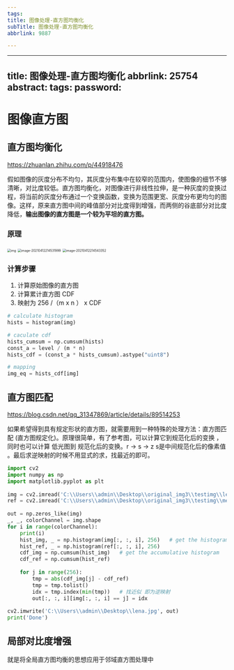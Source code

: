 ```yaml
---
tags:
title: 图像处理-直方图均衡化
subTitle: 图像处理-直方图均衡化
abbrlink: 9887

---
```

---
title: 图像处理-直方图均衡化
abbrlink: 25754
abstract:
tags:
password:
---


<!--more-->

# 图像直方图

## 直方图均衡化

https://zhuanlan.zhihu.com/p/44918476

假如图像的灰度分布不均匀，其灰度分布集中在较窄的范围内，使图像的细节不够清晰，对比度较低。直方图均衡化，对图像进行非线性拉伸，是一种灰度的变换过程，将当前的灰度分布通过一个变换函数，变换为范围更宽、灰度分布更均匀的图像。这样，原来直方图中间的峰值部分对比度得到增强，而两侧的谷底部分对比度降低，**输出图像的直方图是一个较为平坦的直方图。**

### 原理

<img src="https://pic4.zhimg.com/80/v2-f6e89ba884fdb32d3aae4f2d19a4688f_720w.jpg" alt="img" style="zoom:50%;" />

<img src="https://cdn.jsdelivr.net/gh/changruowang/cloudimg/img/20210412214539.png" alt="image-20210412214531999" style="zoom:50%;" />

<img src="https://cdn.jsdelivr.net/gh/changruowang/cloudimg/img/20210412214543.png" alt="image-20210412214543352" style="zoom:50%;" />

### 计算步骤

1. 计算原始图像的直方图
2. 计算累计直方图 CDF
3. 映射为 256  /（m x n ） x  CDF

```python
# calculate histogram
hists = histogram(img)

# caculate cdf
hists_cumsum = np.cumsum(hists)
const_a = level / (m * n)
hists_cdf = (const_a * hists_cumsum).astype("uint8")

# mapping
img_eq = hists_cdf[img]
```



## 直方图匹配

https://blog.csdn.net/qq_31347869/article/details/89514253

如果希望得到具有规定形状的直方图，就需要用到一种特殊的处理方法：直方图匹配 (直方图规定化)。原理很简单，有了参考图，可以计算它到规范化后的变换 ，同时也可以计算  低光图到 规范化后的变换。r -> s -> z   s是中间规范化后的像素值 。最后求逆映射的时候不用显式的求，找最近的即可。

```python
import cv2
import numpy as np
import matplotlib.pyplot as plt
 
img = cv2.imread('C:\\Users\\admin\\Desktop\\original_img3\\testimg\\lena_300_500.jpg')
ref = cv2.imread('C:\\Users\\admin\\Desktop\\original_img3\\testimg\\messi_300_500.jpg')
 
out = np.zeros_like(img)
_, _, colorChannel = img.shape
for i in range(colorChannel):
    print(i)
    hist_img, _ = np.histogram(img[:, :, i], 256)   # get the histogram
    hist_ref, _ = np.histogram(ref[:, :, i], 256)
    cdf_img = np.cumsum(hist_img)   # get the accumulative histogram
    cdf_ref = np.cumsum(hist_ref)
 
    for j in range(256):
        tmp = abs(cdf_img[j] - cdf_ref)
        tmp = tmp.tolist()
        idx = tmp.index(min(tmp))   # 找近似 即为逆映射
        out[:, :, i][img[:, :, i] == j] = idx
 
cv2.imwrite('C:\\Users\\admin\\Desktop\\lena.jpg', out)
print('Done')
```

## 局部对比度增强

就是将全局直方图均衡的思想应用于邻域直方图处理中
